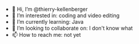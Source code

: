 - 👋 Hi, I’m @thierry-kellenberger
- 👀 I’m interested in: coding and video editing
- 🌱 I’m currently learning: Java
- 💞️ I’m looking to collaborate on: I don't know what
- 📫 How to reach me: not yet

<!---
thierry-kellenberger/thierry-kellenberger is a ✨ special ✨ repository because its `README.md` (this file) appears on your GitHub profile.
You can click the Preview link to take a look at your changes.
--->
